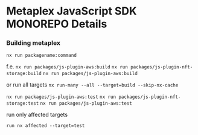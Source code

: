 # Metaplex JavaScript SDK MONOREPO Details

### Building metaplex

`nx run packagename:command`

f.e.
`nx run packages/js-plugin-aws:build`
`nx run packages/js-plugin-nft-storage:build`
`nx run packages/js-plugin-aws:build`

or run all targets
`nx run-many --all --target=build --skip-nx-cache`

`nx run packages/js-plugin-aws:test`
`nx run packages/js-plugin-nft-storage:test`
`nx run packages/js-plugin-aws:test`

run only affected targets

`run nx affected --target=test`
